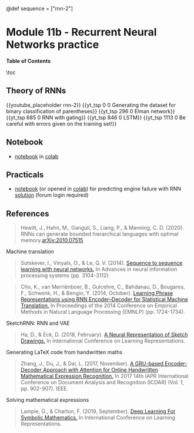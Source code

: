 @def sequence = ["rnn-2"]

# Module 11b - Recurrent Neural Networks practice


**Table of Contents**

\toc


## Theory of RNNs

{{youtube_placeholder rnn-2}}
{{yt_tsp 0 0 Generating the dataset for binary classification of parentheses}}
{{yt_tsp 296 0 Elman network}}
{{yt_tsp 685 0 RNN with gating}}
{{yt_tsp 846 0 LSTM}}
{{yt_tsp 1113 0 Be careful with errors given on the training set!}}

## Notebook

- [notebook](https://github.com/dataflowr/notebooks/blob/master/Module11/11_RNN.ipynb) in [colab](https://colab.research.google.com/github/dataflowr/notebooks/blob/master/Module11/11_RNN.ipynb)

## Practicals

- [notebook](https://github.com/dataflowr/notebooks/blob/master/Module11/11_predicitions_RNN_empty.ipynb) (or opened in [colab](https://colab.research.google.com/github/dataflowr/notebooks/blob/master/Module11/11_predicitions_RNN_empty.ipynb)) for predicting engine failure with RNN [solution](https://forum.dataflowr.com/t/links-to-solution-7-predicting-engine-failure-with-rnn/94) (forum login required)

## References

> Hewitt, J., Hahn, M., Ganguli, S., Liang, P., & Manning, C. D. (2020). RNNs can generate bounded hierarchical languages with optimal memory.[arXiv:2010.07515](https://arxiv.org/abs/2010.07515)


Machine translation

> Sutskever, I., Vinyals, O., & Le, Q. V. (2014). [Sequence to sequence learning with neural networks.](http://papers.neurips.cc/paper/5346-sequence-to-sequence-learning-with-neural-networks.pdf) In Advances in neural information processing systems (pp. 3104-3112).

> Cho, K., van Merriënboer, B., Gulcehre, C., Bahdanau, D., Bougares, F., Schwenk, H., & Bengio, Y. (2014, October). [Learning Phrase Representations using RNN Encoder–Decoder for Statistical Machine Translation.](https://arxiv.org/pdf/1406.1078.pdf) In Proceedings of the 2014 Conference on Empirical Methods in Natural Language Processing (EMNLP) (pp. 1724-1734).

SketchRNN: RNN and VAE

> Ha, D., & Eck, D. (2018, February). [A Neural Representation of Sketch Drawings.](https://arxiv.org/pdf/1704.03477.pdf) In International Conference on Learning Representations.

Generating LaTeX code from handwritten maths

> Zhang, J., Du, J., & Dai, L. (2017, November). [A GRU-based Encoder-Decoder Approach with Attention for Online Handwritten Mathematical Expression Recognition.](https://arxiv.org/pdf/1712.03991.pdf) In 2017 14th IAPR International Conference on Document Analysis and Recognition (ICDAR) (Vol. 1, pp. 902-907). IEEE.

Solving mathematical expressions

> Lample, G., & Charton, F. (2019, September). [Deep Learning For Symbolic Mathematics.](https://arxiv.org/pdf/1912.01412.pdf) In International Conference on Learning Representations.
